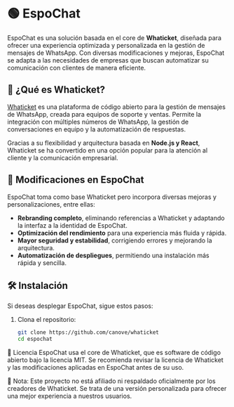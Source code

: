 # 🟢 EspoChat

EspoChat es una solución basada en el core de **Whaticket**, diseñada para ofrecer una experiencia optimizada y personalizada en la gestión de mensajes de WhatsApp. Con diversas modificaciones y mejoras, EspoChat se adapta a las necesidades de empresas que buscan automatizar su comunicación con clientes de manera eficiente.

## 🚀 ¿Qué es Whaticket?

[Whaticket](https://github.com/canove/whaticket) es una plataforma de código abierto para la gestión de mensajes de WhatsApp, creada para equipos de soporte y ventas. Permite la integración con múltiples números de WhatsApp, la gestión de conversaciones en equipo y la automatización de respuestas.  

Gracias a su flexibilidad y arquitectura basada en **Node.js y React**, Whaticket se ha convertido en una opción popular para la atención al cliente y la comunicación empresarial.

## 🔧 Modificaciones en EspoChat

EspoChat toma como base Whaticket pero incorpora diversas mejoras y personalizaciones, entre ellas:

- **Rebranding completo**, eliminando referencias a Whaticket y adaptando la interfaz a la identidad de EspoChat.
- **Optimización del rendimiento** para una experiencia más fluida y rápida.
- **Mayor seguridad y estabilidad**, corrigiendo errores y mejorando la arquitectura.
- **Automatización de despliegues**, permitiendo una instalación más rápida y sencilla.

## 🛠️ Instalación

Si deseas desplegar EspoChat, sigue estos pasos:

1. Clona el repositorio:
   ```bash
   git clone https://github.com/canove/whaticket
   cd espochat

📜 Licencia
EspoChat usa el core de Whaticket, que es software de código abierto bajo la licencia MIT. Se recomienda revisar la licencia de Whaticket y las modificaciones aplicadas en EspoChat antes de su uso.

📢 Nota: Este proyecto no está afiliado ni respaldado oficialmente por los creadores de Whaticket. Se trata de una versión personalizada para ofrecer una mejor experiencia a nuestros usuarios.